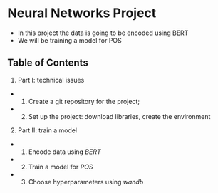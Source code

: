 # Neural Networks Project


* In this project the data is going to be encoded using BERT
* We will be training a model for POS
 
## Table of Contents
1. Part I: technical issues
- 1. Create a git repository for the project;
- 2. Set up the project: download libraries, create the environment
2. Part II: train a model
- 1. Encode data using *BERT*
- 2. Train a model for *POS*
- 3. Choose hyperparameters using *wandb*
